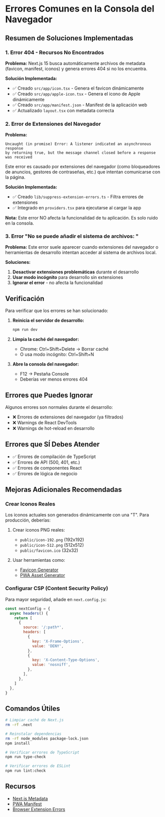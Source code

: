 # Errores Comunes en la Consola del Navegador

## Resumen de Soluciones Implementadas

### 1. Error 404 - Recursos No Encontrados

**Problema:** Next.js 15 busca automáticamente archivos de metadata (favicon, manifest, iconos) y genera errores 404 si no los encuentra.

**Solución Implementada:**
- ✅ Creado `src/app/icon.tsx` - Genera el favicon dinámicamente
- ✅ Creado `src/app/apple-icon.tsx` - Genera el icono de Apple dinámicamente
- ✅ Creado `src/app/manifest.json` - Manifest de la aplicación web
- ✅ Actualizado `layout.tsx` con metadata correcta

### 2. Error de Extensiones del Navegador

**Problema:** 
```
Uncaught (in promise) Error: A listener indicated an asynchronous response 
by returning true, but the message channel closed before a response was received
```

Este error es causado por extensiones del navegador (como bloqueadores de anuncios, gestores de contraseñas, etc.) que intentan comunicarse con la página.

**Solución Implementada:**
- ✅ Creado `lib/suppress-extension-errors.ts` - Filtra errores de extensiones
- ✅ Integrado en `providers.tsx` para ejecutarse al cargar la app

**Nota:** Este error NO afecta la funcionalidad de tu aplicación. Es solo ruido en la consola.

### 3. Error "No se puede añadir el sistema de archivos: <illegal path>"

**Problema:** Este error suele aparecer cuando extensiones del navegador o herramientas de desarrollo intentan acceder al sistema de archivos local.

**Soluciones:**
1. **Desactivar extensiones problemáticas** durante el desarrollo
2. **Usar modo incógnito** para desarrollo sin extensiones
3. **Ignorar el error** - no afecta la funcionalidad

## Verificación

Para verificar que los errores se han solucionado:

1. **Reinicia el servidor de desarrollo:**
   ```bash
   npm run dev
   ```

2. **Limpia la caché del navegador:**
   - Chrome: Ctrl+Shift+Delete → Borrar caché
   - O usa modo incógnito: Ctrl+Shift+N

3. **Abre la consola del navegador:**
   - F12 → Pestaña Console
   - Deberías ver menos errores 404

## Errores que Puedes Ignorar

Algunos errores son normales durante el desarrollo:

- ❌ Errores de extensiones del navegador (ya filtrados)
- ❌ Warnings de React DevTools
- ❌ Warnings de hot-reload en desarrollo

## Errores que SÍ Debes Atender

- ✅ Errores de compilación de TypeScript
- ✅ Errores de API (500, 401, etc.)
- ✅ Errores de componentes React
- ✅ Errores de lógica de negocio

## Mejoras Adicionales Recomendadas

### Crear Iconos Reales

Los iconos actuales son generados dinámicamente con una "T". Para producción, deberías:

1. Crear iconos PNG reales:
   - `public/icon-192.png` (192x192)
   - `public/icon-512.png` (512x512)
   - `public/favicon.ico` (32x32)

2. Usar herramientas como:
   - [Favicon Generator](https://realfavicongenerator.net/)
   - [PWA Asset Generator](https://github.com/elegantapp/pwa-asset-generator)

### Configurar CSP (Content Security Policy)

Para mayor seguridad, añade en `next.config.js`:

```javascript
const nextConfig = {
  async headers() {
    return [
      {
        source: '/:path*',
        headers: [
          {
            key: 'X-Frame-Options',
            value: 'DENY',
          },
          {
            key: 'X-Content-Type-Options',
            value: 'nosniff',
          },
        ],
      },
    ]
  },
}
```

## Comandos Útiles

```bash
# Limpiar caché de Next.js
rm -rf .next

# Reinstalar dependencias
rm -rf node_modules package-lock.json
npm install

# Verificar errores de TypeScript
npm run type-check

# Verificar errores de ESLint
npm run lint:check
```

## Recursos

- [Next.js Metadata](https://nextjs.org/docs/app/api-reference/functions/generate-metadata)
- [PWA Manifest](https://developer.mozilla.org/en-US/docs/Web/Manifest)
- [Browser Extension Errors](https://stackoverflow.com/questions/tagged/chrome-extension)
